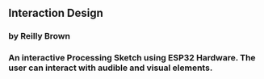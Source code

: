 ## Interaction Design

###  by Reilly Brown


### An interactive Processing Sketch using ESP32 Hardware. The user can interact with audible and visual elements.



